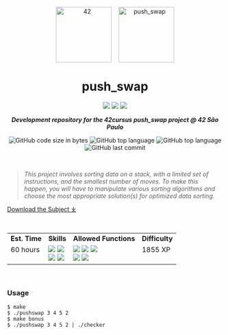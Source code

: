 <p align="center">
	<img width="130px;" src="https://game.42sp.org.br/static/assets/images/42_logo_black.svg" align="center" alt="42" />&nbsp;&nbsp;&nbsp;
	<img width="130px" src="https://game.42sp.org.br/static/assets/achievements/push_swapm.png" align="center" alt="push_swap" />
	<h1 align="center">push_swap</h1>
</p>
<p align="center">
	<img src="https://img.shields.io/badge/Success-84/100_✓-gray.svg?colorA=61c265&colorB=4CAF50&style=for-the-badge">
	<img src="https://img.shields.io/badge/Linux-FCC624?style=for-the-badge&logo=linux&logoColor=black">
	<img src="https://img.shields.io/badge/mac%20os-000000?style=for-the-badge&logo=apple&logoColor=white">
</p>

<p align="center">
	<b><i>Development repository for the 42cursus push_swap project @ 42 São Paulo</i></b><br>
</p>

<p align="center">
	<img alt="GitHub code size in bytes" src="https://img.shields.io/github/languages/code-size/iwillenshofer/push_swap?color=blueviolet" />
	<img alt="GitHub top language" src="https://img.shields.io/github/languages/top/iwillenshofer/push_swap?color=blue" />
	<img alt="GitHub top language" src="https://img.shields.io/github/commit-activity/t/iwillenshofer/push_swap?color=brightgreen" />
	<img alt="GitHub last commit" src="https://img.shields.io/github/last-commit/iwillenshofer/push_swap?color=brightgreen" />
</p>
<br>

> _This project involves sorting data on a stack, with a limited set of instructions, and the smallest number of moves. To make this happen, you will have to manipulate various sorting algorithms and choose the most appropriate solution(s) for optimized data sorting._

[Download the Subject ⤓](en.subject.pdf)

<br>

<p align="center">
	<table>
		<tr>
			<td><b>Est. Time</b></td>
			<td><b>Skills</b></td>
			<td><b>Allowed Functions</b></td>
			<td><b>Difficulty</b></td>
		</tr>
		<tr>
			<td valign="top">60 hours</td>
			<td valign="top">
<img src="https://img.shields.io/badge/Unix-555">
<img src="https://img.shields.io/badge/Algorithms & AI-555"><br>
<img src="https://img.shields.io/badge/Imperative programming-555">
<img src="https://img.shields.io/badge/Rigor-555">
			</td>
			<td valign="top">
<img src="https://img.shields.io/badge/write()-lightgrey">
<img src="https://img.shields.io/badge/read()-lightgrey">
<img src="https://img.shields.io/badge/malloc()-lightgrey"><br>
<img src="https://img.shields.io/badge/free()-lightgrey">
<img src="https://img.shields.io/badge/exit()-lightgrey">
			</td>
			<td valign="top"> 1855 XP</td>
		</tr>
	</table>
</p>
<br>

### Usage
```
$ make
$ ./pushswap 3 4 5 2
$ make bonus
$ ./pushswap 3 4 5 2 | ./checker
```
